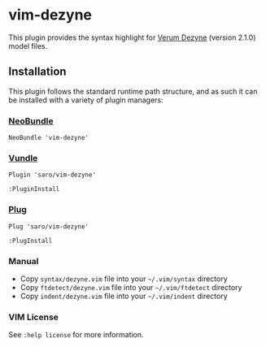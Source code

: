 vim-dezyne
===================

This plugin provides the syntax highlight for [Verum Dezyne](http://dezyne.verum.com/) (version 2.1.0) model files.

## Installation

This plugin follows the standard runtime path structure, and as such it can be installed with a variety of plugin managers:

### [NeoBundle](https://github.com/Shougo/neobundle.vim)

```
NeoBundle 'vim-dezyne'
```

### [Vundle](https://github.com/gmarik/Vundle.vim)

```
Plugin 'saro/vim-dezyne'

:PluginInstall
```

### [Plug](https://github.com/junegunn/vim-plug)

```
Plug 'saro/vim-dezyne'

:PlugInstall
```

###  Manual

- Copy `syntax/dezyne.vim` file into your `~/.vim/syntax` directory
- Copy `ftdetect/dezyne.vim` file into your `~/.vim/ftdetect` directory
- Copy `indent/dezyne.vim` file into your `~/.vim/indent` directory


### VIM License

See `:help license` for more information.



